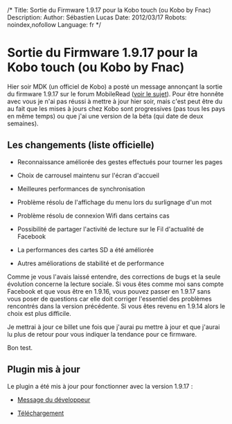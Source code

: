 /*
Title: Sortie du Firmware 1.9.17 pour la Kobo touch (ou Kobo by Fnac)
Description: 
Author: Sébastien Lucas
Date: 2012/03/17
Robots: noindex,nofollow
Language: fr
*/
# Sortie du Firmware 1.9.17 pour la Kobo touch (ou Kobo by Fnac)

Hier soir MDK (un officiel de Kobo) a posté un message annonçant la sortie du firmware 1.9.17 sur le forum MobileRead ([voir le sujet](http://www.mobileread.com/forums/showthread.php?t=172355)). Pour être honnête avec vous je n'ai pas réussi à mettre à jour hier soir, mais c'est peut être du au fait que les mises à jours chez Kobo sont progressives (pas tous les pays en même temps) ou que j'ai une version de la béta (qui date de deux semaines).

## Les changements (liste officielle) 

*	Reconnaissance améliorée des gestes effectués pour tourner les pages

*	Choix de carrousel maintenu sur l'écran d'accueil

*	Meilleures performances de synchronisation

*	Problème résolu de l'affichage du menu lors du surlignage d'un mot

*	Problème résolu de connexion Wifi dans certains cas

*	Possibilité de partager l'activité de lecture sur le Fil d'actualité de Facebook

*	La performances des cartes SD a été améliorée

*	Autres améliorations de stabilité et de performance

Comme je vous l'avais laissé entendre, des corrections de bugs et la seule évolution concerne la lecture sociale. Si vous êtes comme moi sans compte Facebook et que vous être en 1.9.16, vous pouvez passer en 1.9.17 sans vous poser de questions car elle doit corriger l'essentiel des problèmes rencontrés dans la version précédente. Si vous êtes revenu en 1.9.14 alors le choix est plus difficile.

Je mettrai à jour ce billet une fois que j'aurai pu mettre à jour et que j'aurai lu plus de retour pour vous indiquer la tendance pour ce firmware.

Bon test.
## Plugin mis à jour

Le plugin a été mis à jour pour fonctionner avec la version 1.9.17 :

*	[Message du développeur](http://www.mobileread.com/forums/showpost.php?p=2007552&postcount=176)

*	[Téléchargement](https://github.com/ah-/koboplugins/downloads)



